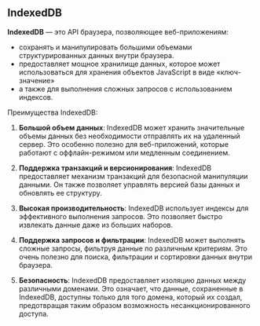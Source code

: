<h2>IndexedDB</h2>  
  
**IndexedDB** — это API браузера, позволяющее веб-приложениям:  
  
 - сохранять и манипулировать большими объемами структурированных данных внутри браузера.
 - предоставляет мощное хранилище данных, которое может использоваться для хранения объектов JavaScript в виде «ключ-значение»
 - а также для выполнения сложных запросов с использованием индексов.
  
Преимущества IndexedDB:

1. **Большой объем данных**: IndexedDB может хранить значительные объемы данных без необходимости отправлять их на удаленный сервер. Это особенно полезно для веб-приложений, которые работают с оффлайн-режимом или медленным соединением.

2. **Поддержка транзакций и версионирования**: IndexedDB предоставляет механизм транзакций для безопасной манипуляции данными. Он также позволяет управлять версией базы данных и обновлять ее структуру.

3. **Высокая производительность**: IndexedDB использует индексы для эффективного выполнения запросов. Это позволяет быстро извлекать данные даже из больших наборов.

4. **Поддержка запросов и фильтрации**: IndexedDB может выполнять сложные запросы, фильтруя данные по различным критериям. Это очень полезно для поиска, фильтрации и сортировки данных внутри браузера.  

5. **Безопасность**: IndexedDB предоставляет изоляцию данных между различными доменами. Это означает, что данные, сохраненные в IndexedDB, доступны только для того домена, который их создал, предотвращая таким образом возможность несанкционированного доступа.
